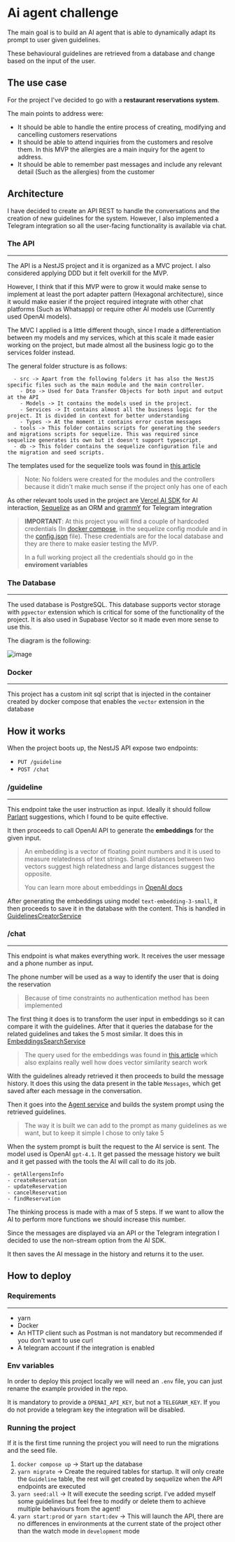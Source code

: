 # Ai agent challenge

The main goal is to build an AI agent that is able to dynamically adapt its prompt to user given guidelines.

These behavioural guidelines are retrieved from a database and change based on the input of the user.

## The use case

For the project I've decided to go with a **restaurant reservations system**.

The main points to address were:

- It should be able to handle the entire process of creating, modifying and cancelling customers reservations
- It should be able to attend inquiries from the customers and resolve them. In this MVP the allergies are a main inquiry for the agent to address.
- It should be able to remember past messages and include any relevant detail (Such as the allergies) from the customer

## Architecture

I have decided to create an API REST to handle the conversations and the creation of new guidelines for the system. However, I also implemented a Telegram integration so all the user-facing functionality is available via chat.

### The API

---

The API is a NestJS project and it is organized as a MVC project. I also considered applying DDD but it felt overkill for the MVP.

However, I think that if this MVP were to grow it would make sense to implement at least the port adapter pattern (Hexagonal architecture), since it would make easier if the project required integrate with other chat platforms (Such as Whatsapp) or require other AI models use (Currently used OpenAI models).

The MVC I applied is a little different though, since I made a differentiation between my models and my services, which at this scale it made easier working on the project, but made almost all the business logic go to the services folder instead.

The general folder structure is as follows:

      - src -> Apart from the following folders it has also the NestJS specific files such as the main module and the main controller.
        - Dto -> Used for Data Transfer Objects for both input and output at the API
        - Models -> It contains the models used in the project.
        - Services -> It contains almost all the business logic for the project. It is divided in context for better understanding
        - Types -> At the moment it contains error custom messages
      - tools -> This folder contains scripts for generating the seeders and migrations scripts for sequelize. This was required since sequelize generates its own but it doesn't support typescript.
      - db -> This folder contains the sequelize configuration file and the migration and seed scripts.

The templates used for the sequelize tools was found in [this article](https://dev.to/anshul_02/migrations-with-sequelize-typescript-174j)

> Note: No folders were created for the modules and the controllers because it didn't make much sense if the project only has one of each

As other relevant tools used in the project are [Vercel AI SDK](https://v5.ai-sdk.dev/docs/introduction) for AI interaction, [Sequelize](https://sequelize.org/) as an ORM and [grammY](https://grammy.dev/) for Telegram integration

> **IMPORTANT**: At this project you will find a couple of hardcoded credentials (In [docker compose](docker-compose.yml), in the sequelize config module and in the [config.json](db\config.json) file). These credentials are for the local database and they are there to make easier testing the MVP.
>
> In a full working project all the credentials should go in the **enviroment variables**

### The Database

---

The used database is PostgreSQL.
This database supports vector storage with `pgvector` extension which is critical for some of the functionality of the project. It is also used in Supabase Vector so it made even more sense to use this.

The diagram is the following:

![image](dbDiagram.png)

### Docker

---

This project has a custom init sql script that is injected in the container created by docker compose that enables the `vector` extension in the database

## How it works

When the project boots up, the NestJS API expose two endpoints:

- `PUT /guideline`
- `POST /chat`

### /guideline

---

This endpoint take the user instruction as input. Ideally it should follow [Parlant](https://www.parlant.io/docs/concepts/customization/guidelines/#managing-guidelines) suggestions, which I found to be quite effective.

It then proceeds to call OpenAI API to generate the **embeddings** for the given input.

> An embedding is a vector of floating point numbers and it is used to measure relatedness of text strings. Small distances between two vectors suggest high relatedness and large distances suggest the opposite.
>
> You can learn more about embeddings in [OpenAI docs](https://platform.openai.com/docs/guides/embeddings)

After generating the embeddings using model `text-embedding-3-small`, it then proceeds to save it in the database with the content. This is handled in [GuidelinesCreatorService](src\Services\Guidelines\GuidelinesCreator.service.ts)

### /chat

---

This endpoint is what makes everything work. It receives the user message and a phone number as input.

The phone number will be used as a way to identify the user that is doing the reservation

> Because of time constraints no authentication method has been implemented

The first thing it does is to transform the user input in embeddings so it can compare it with the guidelines.
After that it queries the database for the related guidelines and takes the 5 most similar. It does this in [EmbeddingsSearchService](src\Services\Embeddings\EmbeddingsSearch.service.ts)

> The query used for the embeddings was found in [this article](https://medium.com/@fenil3357/vector-similarity-search-using-postgres-sequelize-and-express-js-eaedcf340d2a) which also explains really well how does vector similarity search work

With the guidelines already retrieved it then proceeds to build the message history. It does this using the data present in the table `Messages`, which get saved after each message in the conversation.

Then it goes into the [Agent service](src\Services\Agent\Agent.service.ts) and builds the system prompt using the retrieved guidelines.

> The way it is built we can add to the prompt as many guidelines as we want, but to keep it simple I chose to only take 5

When the system prompt is built the request to the AI service is sent. The model used is OpenAI `gpt-4.1`. It get passed the message history we built and it get passed with the tools the AI will call to do its job.

    - getAllergensInfo
    - createReservation
    - updateReservation
    - cancelReservation
    - findReservation

The thinking process is made with a max of 5 steps. If we want to allow the AI to perform more functions we should increase this number.

Since the messages are displayed via an API or the Telegram integration I decided to use the non-stream option from the AI SDK.

It then saves the AI message in the history and returns it to the user.

## How to deploy

### Requirements

---

- yarn
- Docker
- An HTTP client such as Postman is not mandatory but recommended if you don't want to use curl
- A telegram account if the integration is enabled

### Env variables

In order to deploy this project locally we will need an `.env` file, you can just rename the example provided in the repo.

It is mandatory to provide a `OPENAI_API_KEY`, but not a `TELEGRAM_KEY`. If you do not provide a telegram key the integration will be disabled.

### Running the project

If it is the first time running the project you will need to run the migrations and the seed file.

1. `docker compose up` -> Start up the database
2. `yarn migrate` -> Create the required tables for startup. It will only create the `Guideline` table, the rest will get created by sequelize when the API endpoints are executed
3. `yarn seed:all` -> It will execute the seeding script. I've added myself some guidelines but feel free to modify or delete them to achieve multiple behaviours from the agent!
4. `yarn start:prod` or `yarn start:dev` -> This will launch the API, there are no differences in environments at the current state of the project other than the watch mode in `development` mode
